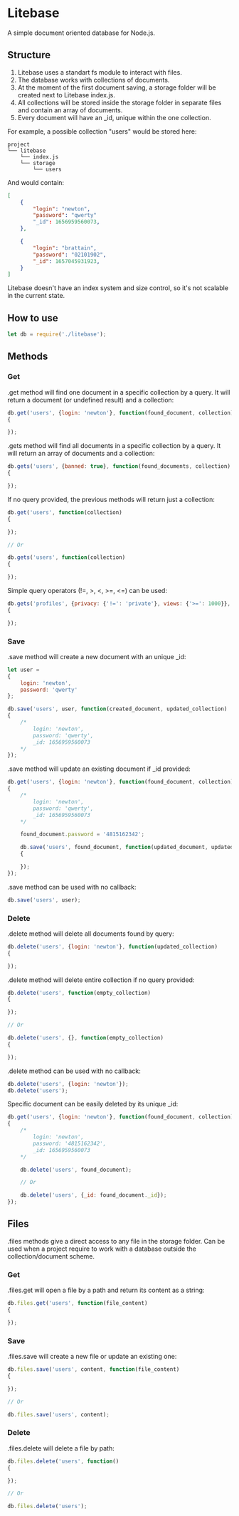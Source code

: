 # Litebase

A simple document oriented database for Node.js.

## Structure

1. Litebase uses a standart fs module to interact with files.
2. The database works with collections of documents.
3. At the moment of the first document saving, a storage folder will be created next to Litebase index.js.
4. All collections will be stored inside the storage folder in separate files and contain an array of documents.
5. Every document will have an _id, unique within the one collection.

For example, a possible collection "users" would be stored here:

```
project
└── litebase
    └── index.js
    └── storage
        └── users
```

And would contain:
```json
[
	{
		"login": "newton",
		"password": "qwerty"
		"_id": 1656959560073,
	},

	{
		"login": "brattain",
		"password": "02101902",
		"_id": 1657045931923,
	}
]
```

Litebase doesn't have an index system and size control, so it's not scalable in the current state.

## How to use

```js
let db = require('./litebase');
```

## Methods

### Get

.get method will find one document in a specific collection by a query. It will return a document (or undefined result) and a collection:

```js
db.get('users', {login: 'newton'}, function(found_document, collection)
{

});
```

.gets method will find all documents in a specific collection by a query. It will return an array of documents and a collection:

```js
db.gets('users', {banned: true}, function(found_documents, collection)
{

});
```

If no query provided, the previous methods will return just a collection:

```js
db.get('users', function(collection)
{

});

// Or

db.gets('users', function(collection)
{

});
```

Simple query operators (!=, >, <, >=, <=) can be used:

```js
db.gets('profiles', {privacy: {'!=': 'private'}, views: {'>=': 1000}}, function(found_documents, collection)
{

});
```

### Save

.save method will create a new document with an unique _id:

```js
let user = 
{
	login: 'newton',
	password: 'qwerty'
};

db.save('users', user, function(created_document, updated_collection)
{
	/*
		login: 'newton',
		password: 'qwerty',
		_id: 1656959560073
	*/
});
```

.save method will update an existing document if _id provided:

```js
db.get('users', {login: 'newton'}, function(found_document, collection)
{
	/*
		login: 'newton',
		password: 'qwerty',
		_id: 1656959560073
	*/

	found_document.password = '4815162342';

	db.save('users', found_document, function(updated_document, updated_collection)
	{

	});
});
```

.save method can be used with no callback:

```js
db.save('users', user);
```

### Delete

.delete method will delete all documents found by query:

```js
db.delete('users', {login: 'newton'}, function(updated_collection)
{

});
```

.delete method will delete entire collection if no query provided:

```js
db.delete('users', function(empty_collection)
{

});

// Or

db.delete('users', {}, function(empty_collection)
{

});
```

.delete method can be used with no callback:

```js
db.delete('users', {login: 'newton'});
db.delete('users');
```

Specific document can be easily deleted by its unique _id:

```js
db.get('users', {login: 'newton'}, function(found_document, collection)
{
	/*
		login: 'newton',
		password: '4815162342',
		_id: 1656959560073
	*/

	db.delete('users', found_document);

	// Or

	db.delete('users', {_id: found_document._id});
});
```

## Files

.files methods give a direct access to any file in the storage folder.
Can be used when a project require to work with a database outside the collection/document scheme.

### Get

.files.get will open a file by a path and return its content as a string:

```js
db.files.get('users', function(file_content)
{

});
```

### Save

.files.save will create a new file or update an existing one:

```js
db.files.save('users', content, function(file_content)
{

});

// Or

db.files.save('users', content);
```

### Delete

.files.delete will delete a file by path:

```js
db.files.delete('users', function()
{

});

// Or

db.files.delete('users');
```
